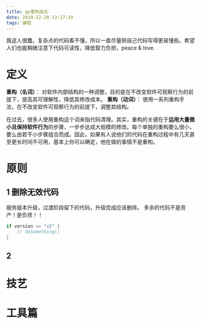 ```yaml
---
title: go重构指北
date: 2019-12-28 13:17:39
tags: 编程
---
```


我这人很蠢，复杂点的代码看不懂，所以一直尽量把自己代码写得更易懂些。希望人们也能稍微注意下代码可读性，降低智力负担，peace & love.

# 定义

**重构（名词）**： 对软件内部结构的一种调整，目的是在不改变软件可观察行为的前提下，提高其可理解性，降低其修改成本。
**重构（动词）**： 使用一系列重构手法，在不改变软件可观察行为的前提下，调整其结构。

在过去，很多人使用重构这个词来指代码清理。其实，重构的关键在于**运用大量微小且保持软件行为**的步骤，一步步达成大规模的修改。每个单独的重构要么很小，要么由若干小步骤组合而成。因此，如果有人说他们的代码在重构过程中有几天甚至更长时间不可用，基本上你可以确定，他在做的事情不是重构。


# 原则

## 1 删除无效代码

服务版本升级，过渡阶段留下的代码，升级完成应该删除。
多余的代码不是资产！是负债！！

```go
if version == "v2" {
    // doSomething()
}
```

## 2 

# 技艺

# 工具篇